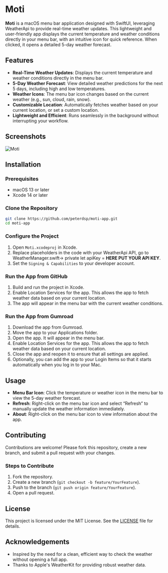 # Moti

**Moti** is a macOS menu bar application designed with SwiftUI, leveraging WeatherApi to provide real-time weather updates. This lightweight and user-friendly app displays the current temperature and weather conditions directly in your menu bar, with an intuitive icon for quick reference. When clicked, it opens a detailed 5-day weather forecast.

## Features

- **Real-Time Weather Updates**: Displays the current temperature and weather conditions directly in the menu bar.
- **5-Day Weather Forecast**: View detailed weather predictions for the next 5 days, including high and low temperatures.
- **Weather Icons**: The menu bar icon changes based on the current weather (e.g., sun, cloud, rain, snow).
- **Customizable Location**: Automatically fetches weather based on your current location, or set a custom location.
- **Lightweight and Efficient**: Runs seamlessly in the background without interrupting your workflow.

## Screenshots

![Moti](https://github.com/user-attachments/assets/7e06214c-ea83-4245-9bf7-a09b10539744)

## Installation

### Prerequisites

- macOS 13 or later
- Xcode 14 or later

### Clone the Repository

```bash
git clone https://github.com/peterdsp/moti-app.git
cd moti-app
```

### Configure the Project

1. Open `Moti.xcodeproj` in Xcode.
2. Replace placeholders in the code with your WeatherApi API, go to WeatherManager.swift-> private let apiKey = **HERE PUT YOUR API KEY**.
3. Set the `Signing & Capabilities` to your developer account.

### Run the App from GitHub

1. Build and run the project in Xcode.
2. Enable Location Services for the app. This allows the app to fetch weather data based on your current location.
3. The app will appear in the menu bar with the current weather conditions. 

### Run the App from Gumroad

1. Download the app from Gumroad.
2. Move the app to your Applications folder.
3. Open the app. It will appear in the menu bar.
4. Enable Location Services for the app. This allows the app to fetch weather data based on your current location.
5. Close the app and reopen it to ensure that all settings are applied.
6. Optionally, you can add the app to your Login Items so that it starts automatically when you log in to your Mac.

## Usage

- **Menu Bar Icon**: Click the temperature or weather icon in the menu bar to view the 5-day weather forecast.
- **Refresh**: Right-click on the menu bar icon and select “Refresh” to manually update the weather information immediately.
- **About**: Right-click on the menu bar icon to view information about the app.

## Contributing

Contributions are welcome! Please fork this repository, create a new branch, and submit a pull request with your changes.

### Steps to Contribute

1. Fork the repository.
2. Create a new branch (`git checkout -b feature/YourFeature`).
3. Push to the branch (`git push origin feature/YourFeature`).
4. Open a pull request.

## License

This project is licensed under the MIT License. See the [LICENSE](LICENSE) file for details.

## Acknowledgements

- Inspired by the need for a clean, efficient way to check the weather without opening a full app.
- Thanks to Apple's WeatherKit for providing robust weather data.
